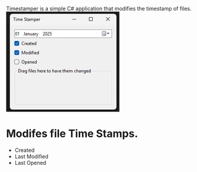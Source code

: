 Timestamper is a simple C# application that modifies the timestamp of files.
![Application Screenshot](https://github.com/danilonishi/timestamper/blob/main/screenshot.png)

# Modifes file Time Stamps.
* Created
* Last Modified
* Last Opened